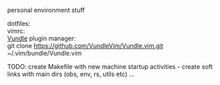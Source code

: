 personal environment stuff

dotfiles:  
    vimrc:  
        [Vundle](https://github.com/VundleVim/Vundle.vim) plugin manager:  
            git clone https://github.com/VundleVim/Vundle.vim.git ~/.vim/bundle/Vundle.vim  

TODO: create Makefile with new machine startup activities
      - create soft links with main dirs (obs, env, rs, utils etc)
      ...

